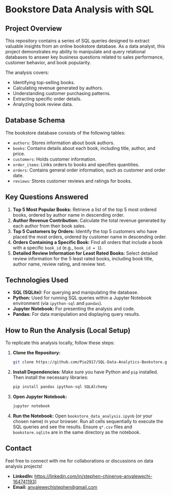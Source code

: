 # Bookstore Data Analysis with SQL

## Project Overview

This repository contains a series of SQL queries designed to extract valuable insights from an online bookstore database. As a data analyst, this project demonstrates my ability to manipulate and query relational databases to answer key business questions related to sales performance, customer behavior, and book popularity.

The analysis covers:
* Identifying top-selling books.
* Calculating revenue generated by authors.
* Understanding customer purchasing patterns.
* Extracting specific order details.
* Analyzing book review data.

## Database Schema

The bookstore database consists of the following tables:
* `authors`: Stores information about book authors.
* `books`: Contains details about each book, including title, author, and price.
* `customers`: Holds customer information.
* `order_items`: Links orders to books and specifies quantities.
* `orders`: Contains general order information, such as customer and order date.
* `reviews`: Stores customer reviews and ratings for books.

## Key Questions Answered

1.  **Top 5 Most Popular Books:** Retrieve a list of the top 5 most ordered books, ordered by author name in descending order.
2.  **Author Revenue Contribution:** Calculate the total revenue generated by each author from their book sales.
3.  **Top 5 Customers by Orders:** Identify the top 5 customers who have placed the most orders, ordered by customer name in descending order.
4.  **Orders Containing a Specific Book:** Find all orders that include a book with a specific `book_id` (e.g., `book_id = 1`).
5.  **Detailed Review Information for Least Rated Books:** Select detailed review information for the 5 least rated books, including book title, author name, review rating, and review text.

## Technologies Used

* **SQL (SQLite):** For querying and manipulating the database.
* **Python:** Used for running SQL queries within a Jupyter Notebook environment (via `ipython-sql` and `pandas`).
* **Jupyter Notebook:** For presenting the analysis and code.
* **Pandas:** For data manipulation and displaying query results.

## How to Run the Analysis (Local Setup)

To replicate this analysis locally, follow these steps:

1.  **Clone the Repository:**
    ```bash
    git clone https://github.com/Pio2917/SQL-Data-Analytics-Bookstore.git
    ```
2.  **Install Dependencies:**
    Make sure you have Python and `pip` installed. Then install the necessary libraries:
    ```bash
    pip install pandas ipython-sql SQLAlchemy
    ```
3.  **Open Jupyter Notebook:**
    ```bash
    jupyter notebook
    ```
4.  **Run the Notebook:**
    Open `bookstore_data_analysis.ipynb` (or your chosen name) in your browser. Run all cells sequentially to execute the SQL queries and see the results. Ensure `q*.csv` files and `bookstore.sqlite` are in the same directory as the notebook.

## Contact

Feel free to connect with me for collaborations or discussions on data analysis projects!

* **LinkedIn:** https://linkedin.com/in/stephen-chinenye-anyalewechi-164741193]
* **Email:** anyalewechistephen@gmail.com

